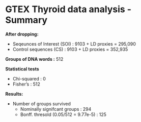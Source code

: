 # GTEX Thyroid data analysis - Summary 

**After dropping:**

  - Seqeunces of Interest (SOI) : 9103 + LD proxies = 295,090
  - Control sequences (CS) : 9103 + LD proxies = 352,935

**Groups of DNA words :** 512 

**Statistical tests**

  - Chi-squared : 0
  - Fisher’s    : 512

**Results:**

  - Number of groups survived
      * Nominally signifcant groups : 294
      * Bonff. thresold (0.05/512 = 9.77e-5)  : 125
      



